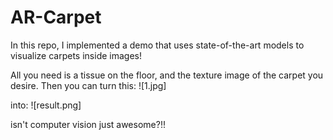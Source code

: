 # AR-Carpet
In this repo, I implemented a demo that uses state-of-the-art models to visualize carpets inside images!

All you need is a tissue on the floor, and the texture image of the carpet you desire. 
Then you can turn this: 
![1.jpg]

into:
![result.png]

isn't computer vision just awesome?!!
